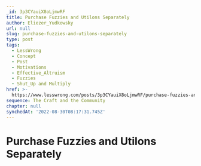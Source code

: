 ```yaml
---
_id: 3p3CYauiX8oLjmwRF
title: Purchase Fuzzies and Utilons Separately
author: Eliezer_Yudkowsky
url: null
slug: purchase-fuzzies-and-utilons-separately
type: post
tags:
  - LessWrong
  - Concept
  - Post
  - Motivations
  - Effective_Altruism
  - Fuzzies
  - Shut_Up and Multiply
href: >-
  https://www.lesswrong.com/posts/3p3CYauiX8oLjmwRF/purchase-fuzzies-and-utilons-separately
sequence: The Craft and the Community
chapter: null
synchedAt: '2022-08-30T08:17:31.745Z'
---
```

# Purchase Fuzzies and Utilons Separately

